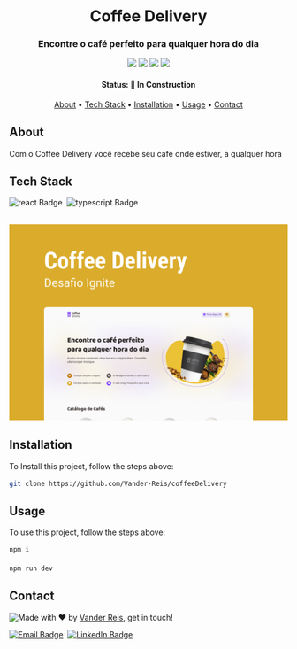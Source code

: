 <h1 align="center">
	Coffee Delivery
</h1>

<h3 align="center">
	Encontre o café perfeito para qualquer hora do dia
</h3>

<p align="center">
	<img src="https://img.shields.io/badge/PRs-welcome-brightgreen.svg?style=flat-square"/>
	<img src="https://img.shields.io/github/repo-size/Vander-Reis/coffeeDelivery?color=green"/>
	<img src="https://img.shields.io/github/last-commit/Vander-Reis/coffeeDelivery?color=green"/>
	<img src="https://img.shields.io/github/languages/count/Vander-Reis/coffeeDelivery?color=green"/>
</p>

<h4 align="center">
	Status: 🚧 In Construction
</h4>

<p align="center">
	<a href="#about">About</a> •
	<a href="#tech-stack">Tech Stack</a> •
	<a href="#installation">Installation</a> •
	<a href="#usage">Usage</a> • 
	<a href="#contact">Contact</a> 
</p>

## About
Com o Coffee Delivery você recebe seu café onde estiver, a qualquer hora

## Tech Stack
<img src="https://img.shields.io/badge/React-05122A?style=flat&logo=react" alt="react Badge" height="25">&nbsp;
<img src="https://img.shields.io/badge/Typescript-05122A?style=flat&logo=typescript" alt="typescript Badge" height="25">&nbsp;
<br>
<br>

<div align="center"> 
    <img src="./src/assets/Capa.png">

</div>

## Installation
To Install this project, follow the steps above:
```bash
git clone https://github.com/Vander-Reis/coffeeDelivery
```

## Usage
To use this project, follow the steps above:
```bash
npm i

npm run dev
```

## Contact
<img align="left" src="https://avatars.githubusercontent.com/Vander-Reis?size=100">

Made with ❤️ by [Vander Reis](https://github.com/Vander-Reis), get in touch!

<a href="mailto:vanderreis2017@outlook.com" target="_blank"><img src="https://img.shields.io/badge/Email-D14836?style=flat&logo=gmail&logoColor=white" alt="Email Badge" height="25"></a>&nbsp;
<a href="https://www.linkedin.com/in/vander-reis-044163201/" target="_blank"><img src="https://img.shields.io/badge/Linkedin-0077B5?style=flat&logo=linkedin&logoColor=white" alt="LinkedIn Badge" height="25"></a>&nbsp;

<br clear="left"/>
